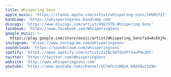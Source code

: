 ```yaml
---
title: Whispering Sons
apple_music: 'https://itunes.apple.com/artist/whispering-sons/1068572713'
bandcamp: 'https://whisperingsons.bandcamp.com'
discogs: 'https://www.discogs.com/artist/4567978-Whispering-Sons'
facebook: 'https://www.facebook.com/WhisperingSons'
google_music: >-
  https://play.google.com/store/music/artist/Whispering_Sons?id=As6kjhui5afboahrwx7vcuocw7y
instagram: 'https://www.instagram.com/whisperingsons'
soundcloud: 'https://soundcloud.com/whisperingsons'
spotify: 'https://open.spotify.com/artist/2iIBcGbTd24FtVwuP9o2OT'
twitter: 'https://twitter.com/WhisperingSons'
website: 'http://www.whisperingsons.com'
youtube: 'https://www.youtube.com/channel/UC7AFnJzNQsK_bRA5Dwi3z9w'
---
```

